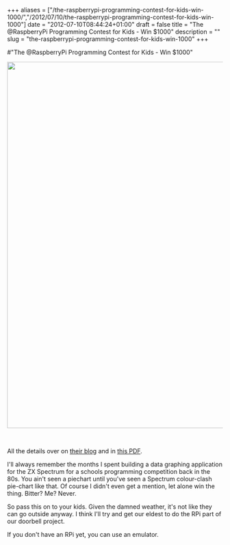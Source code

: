 +++
aliases = ["/the-raspberrypi-programming-contest-for-kids-win-1000/","/2012/07/10/the-raspberrypi-programming-contest-for-kids-win-1000"]
date = "2012-07-10T08:44:24+01:00"
draft = false
title = "The @RaspberryPi Programming Contest for Kids - Win $1000"
description = ""
slug = "the-raspberrypi-programming-contest-for-kids-win-1000"
+++

#"The @RaspberryPi Programming Contest for Kids - Win $1000"

<a href="http://www.raspberrypi.org/wp-content/uploads/2012/07/Summer-Code-001c.pdf"><img class="size-full wp-image-789 alignnone" title="competition" src="https://d2j17b10ywb1i7.cloudfront.net/wp-content/uploads/2012/07/competition.png" alt="" width="855" height="856" /></a>

&nbsp;

All the details over on <a href="http://www.raspberrypi.org/archives/1545">their blog</a> and in <a href="http://www.raspberrypi.org/wp-content/uploads/2012/07/Summer-Code-001c.pdf">this PDF</a>.

I'll always remember the months I spent building a data graphing application for the ZX Spectrum for a schools programming competition back in the 80s. You ain't seen a piechart until you've seen a Spectrum colour-clash pie-chart like that. Of course I didn't even get a mention, let alone win the thing. Bitter? Me? Never.

So pass this on to your kids. Given the damned weather, it's not like they can go outside anyway. I think I'll try and get our eldest to do the RPi part of our doorbell project.

If you don't have an RPi yet, you can use an emulator.